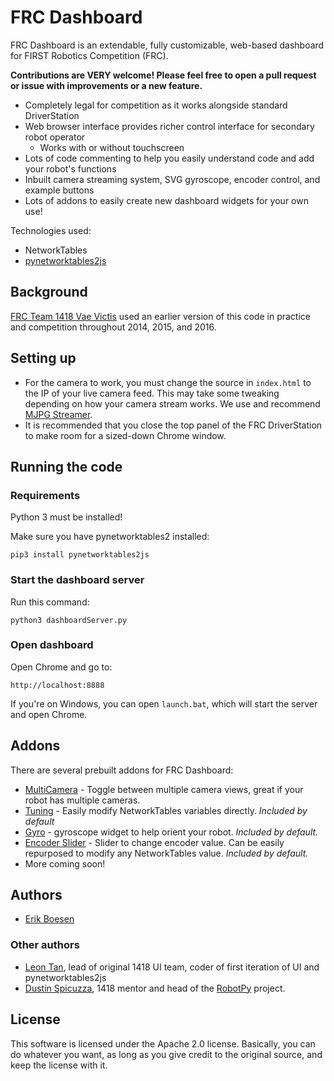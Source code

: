 # FRC Dashboard

FRC Dashboard is an extendable, fully customizable, web-based dashboard for FIRST Robotics Competition (FRC).

__Contributions are VERY welcome! Please feel free to open a pull request or issue with improvements or a new feature.__

* Completely legal for competition as it works alongside standard DriverStation
* Web browser interface provides richer control interface for secondary robot operator
  * Works with or without touchscreen
* Lots of code commenting to help you easily understand code and add your robot's functions
* Inbuilt camera streaming system, SVG gyroscope, encoder control, and example buttons
* Lots of addons to easily create new dashboard widgets for your own use!

Technologies used:
* NetworkTables
* [pynetworktables2js](https://github.com/robotpy/pynetworktables2js)

## Background

[FRC Team 1418 Vae Victis](https://github.com/frc1418) used an earlier version of this code in practice and competition throughout 2014, 2015, and 2016.

## Setting up

* For the camera to work, you must change the source in `index.html` to the IP of your live camera feed. This may take some tweaking depending on how your camera stream works. We use and recommend [MJPG Streamer](https://github.com/jacksonliam/mjpg-streamer).
* It is recommended that you close the top panel of the FRC DriverStation to make room for a sized-down Chrome window.

## Running the code

### Requirements

Python 3 must be installed!

Make sure you have pynetworktables2 installed:

    pip3 install pynetworktables2js

### Start the dashboard server

Run this command:

    python3 dashboardServer.py

### Open dashboard

Open Chrome and go to:

    http://localhost:8888

If you're on Windows, you can open `launch.bat`, which will start the server and open Chrome.

## Addons

There are several prebuilt addons for FRC Dashboard:
* [MultiCamera](https://github.com/FRCDashboard/addon-MultiCamera) - Toggle between multiple camera views, great if your robot has multiple cameras.
* [Tuning](https://github.com/FRCDashboard/addon-Tuning) - Easily modify NetworkTables variables directly. _Included by default_
* [Gyro](https://github.com/FRCDashboard/addon-Gyro) - gyroscope widget to help orient your robot. _Included by default._
* [Encoder Slider](https://github.com/FRCDashboard/addon-EncoderSlider) - Slider to change encoder value. Can be easily repurposed to modify any NetworkTables value. _Included by default._
* More coming soon!

## Authors

* [Erik Boesen](https://github.com/ErikBoesen)

### Other authors
* [Leon Tan](https://github.com/lleontan), lead of original 1418 UI team, coder of first iteration of UI and pynetworktables2js
* [Dustin Spicuzza](https://github.com/virtuald), 1418 mentor and head of the [RobotPy](https://github.com/robotpy) project.

## License

This software is licensed under the Apache 2.0 license. Basically, you can do whatever you want, as long as you give credit to the original source, and keep the license with it.